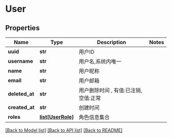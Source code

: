 # User

## Properties
Name | Type | Description | Notes
------------ | ------------- | ------------- | -------------
**uuid** | **str** |  用户ID | 
**username** | **str** |  用户名,系统内唯一 | 
**name** | **str** |  用户昵称 | 
**email** | **str** |  用户邮箱 | 
**deleted_at** | **str** |  用户删除时间 , 有值:已注销, 空值:正常 | 
**created_at** | **str** |  创建时间 | 
**roles** | [**list[UserRole]**](UserRole.md) |  角色信息集合 | 

[[Back to Model list]](../README.md#documentation-for-models) [[Back to API list]](../README.md#documentation-for-api-endpoints) [[Back to README]](../README.md)

